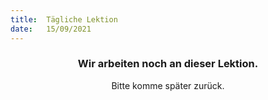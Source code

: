 ```yaml
---
title:  Tägliche Lektion
date:   15/09/2021
---
```


### <center>Wir arbeiten noch an dieser Lektion.</center>
<center>Bitte komme später zurück.</center>
